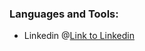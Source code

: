 ### Languages and Tools:




- Linkedin @[Link to Linkedin](https://www.linkedin.com/in/dominik-hradeck%C3%BD-700162225/)
